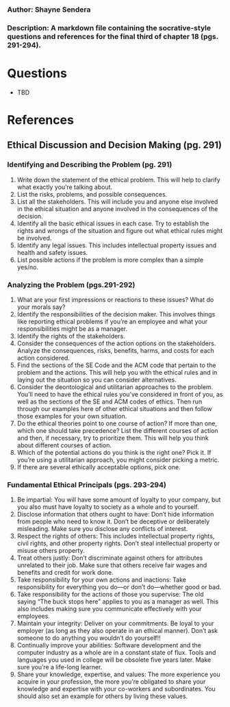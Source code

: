 ### Author: Shayne Sendera
### Description: A markdown file containing the socrative-style questions and references for the final third of chapter 18 (pgs. 291-294).

# Questions
* TBD

# References

## Ethical Discussion and Decision Making (pg. 291)
### Identifying and Describing the Problem (pg. 291)
1. Write down the statement of the ethical problem. This will help to clarify what
exactly you’re talking about.
2. List the risks, problems, and possible consequences.
3. List all the stakeholders. This will include you and anyone else involved in the
ethical situation and anyone involved in the consequences of the decision.
4. Identify all the basic ethical issues in each case. Try to establish the rights and
wrongs of the situation and figure out what ethical rules might be involved.
5. Identify any legal issues. This includes intellectual property issues and health
and safety issues.
6. List possible actions if the problem is more complex than a simple yes/no.

### Analyzing the Problem (pgs.291-292)
1. What are your first impressions or reactions to these issues? What do your morals say?
2. Identify the responsibilities of the decision maker. This involves things like reporting ethical problems if you’re an employee and what your responsibilities might be as a manager.
3. Identify the rights of the stakeholders.
4. Consider the consequences of the action options on the stakeholders. Analyze the consequences, risks, benefits, harms, and costs for each action considered.
5. Find the sections of the SE Code and the ACM code that pertain to the problem and the actions. This will help you with the ethical rules and in laying out the situation so you can consider alternatives.
6. Consider the deontological and utilitarian approaches to the problem. You’ll need to have the ethical rules you’ve considered in front of you, as well as the sections of the SE and ACM codes of ethics. Then run through our examples here of other ethical situations and then follow those examples for your own situation.
7. Do the ethical theories point to one course of action? If more than one, which one should take precedence? List the different courses of action and then, if necessary, try to prioritize them. This will help you think about different courses of action.
8. Which of the potential actions do you think is the right one? Pick it. If you’re
using a utilitarian approach, you might consider picking a metric.
9. If there are several ethically acceptable options, pick one.

### Fundamental Ethical Principals (pgs. 293-294)
1. Be impartial: You will have some amount of loyalty to your company, but you also must have loyalty to society as a whole and to yourself.
2. Disclose information that others ought to have: Don’t hide information from people who need to know it. Don’t be deceptive or deliberately misleading. Make sure you disclose any conflicts of interest.
3. Respect the rights of others: This includes intellectual property rights, civil rights,
and other property rights. Don’t steal intellectual property or misuse others property.
4. Treat others justly: Don’t discriminate against others for attributes unrelated to their job. Make sure that others receive fair wages and benefits and credit for work done.
5. Take responsibility for your own actions and inactions: Take responsibility for everything you do—or don’t do—whether good or bad.
6. Take responsibility for the actions of those you supervise: The old saying “The buck stops here” applies to you as a manager as well. This also includes making sure you communicate effectively with your employees.
7. Maintain your integrity: Deliver on your commitments. Be loyal to your employer
(as long as they also operate in an ethical manner). Don’t ask someone to do anything you wouldn’t do yourself!!
8. Continually improve your abilities: Software development and the computer industry as a whole are in a constant state of flux. Tools and languages you used in college will be obsolete five years later. Make sure you’re a life-long learner.
9. Share your knowledge, expertise, and values: The more experience you acquire in your profession, the more you’re obligated to share your knowledge and
expertise with your co-workers and subordinates. You should also set an example for others by living these values.
